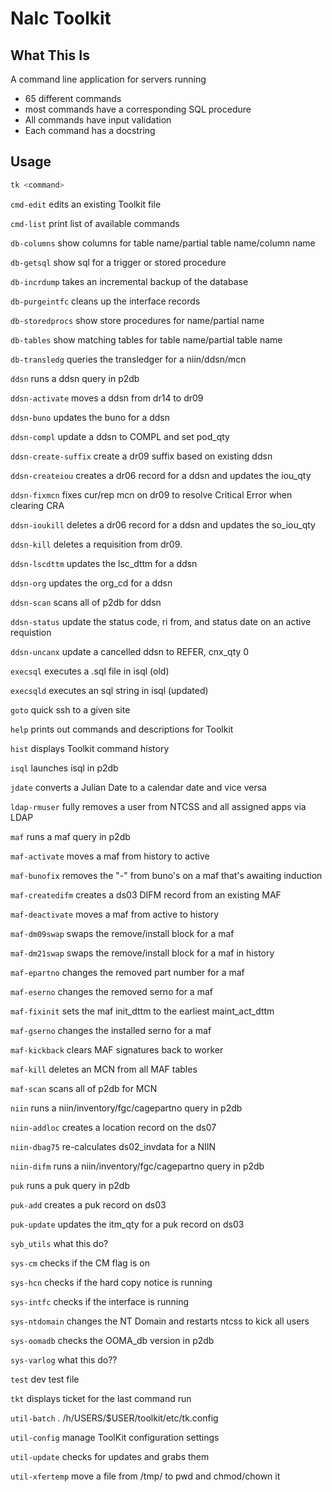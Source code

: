 # Nalc Toolkit

## What This Is

A command line application for servers running 

- 65 different commands
- most commands have a corresponding SQL procedure
- All commands have input validation
- Each command has a docstring

## Usage

```bash
tk <command>
```

`cmd-edit`
edits an existing Toolkit file

`cmd-list`
print list of available commands

`db-columns`
show columns for table name/partial table name/column name

`db-getsql`
show sql for a trigger or stored procedure

`db-incrdump`
takes an incremental backup of the database

`db-purgeintfc`
cleans up the interface records

`db-storedprocs`
show store procedures for name/partial name

`db-tables`
show matching tables for table name/partial table name

`db-transledg`
queries the transledger for a niin/ddsn/mcn 

`ddsn`
runs a ddsn query in p2db

`ddsn-activate`
moves a ddsn from dr14 to dr09

`ddsn-buno`
updates the buno for a ddsn

`ddsn-compl`
update a ddsn to COMPL and set pod_qty 

`ddsn-create-suffix`
create a dr09 suffix based on existing ddsn

`ddsn-createiou`
creates a dr06 record for a ddsn and updates the iou_qty 

`ddsn-fixmcn`
fixes cur/rep mcn on dr09 to resolve Critical Error when clearing CRA

`ddsn-ioukill`
deletes a dr06 record for a ddsn and updates the so_iou_qty 

`ddsn-kill`
deletes a requisition from dr09. 

`ddsn-lscdttm`
updates the lsc_dttm for a ddsn

`ddsn-org`
updates the org_cd for a ddsn

`ddsn-scan`
scans all of p2db for ddsn

`ddsn-status`
update the status code, ri from, and status date on an active requistion 

`ddsn-uncanx`
update a cancelled ddsn to REFER, cnx_qty 0 

`execsql`
executes a .sql file in isql (old)

`execsqld`
executes an sql string in isql (updated)

`goto`
quick ssh to a given site

`help`
prints out commands and descriptions for Toolkit

`hist`
displays Toolkit command history

`isql`
launches isql in p2db

`jdate`
converts a Julian Date to a calendar date and vice versa

`ldap-rmuser`
fully removes a user from NTCSS and all assigned apps via LDAP

`maf`
runs a maf query in p2db

`maf-activate`
moves a maf from history to active

`maf-bunofix`
removes the "-" from buno's on a maf that's awaiting induction

`maf-createdifm`
creates a ds03 DIFM record from an existing MAF

`maf-deactivate`
moves a maf from active to history

`maf-dm09swap`
swaps the remove/install block for a maf

`maf-dm21swap`
swaps the remove/install block for a maf in history

`maf-epartno`
changes the removed part number for a maf

`maf-eserno`
changes the removed serno for a maf

`maf-fixinit`
sets the maf init_dttm to the earliest maint_act_dttm

`maf-gserno`
changes the installed serno for a maf

`maf-kickback`
clears MAF signatures back to worker

`maf-kill`
deletes an MCN from all MAF tables

`maf-scan`
scans all of p2db for MCN

`niin`
runs a niin/inventory/fgc/cagepartno query in p2db

`niin-addloc`
creates a location record on the ds07 

`niin-dbag75`
re-calculates ds02_invdata for a NIIN

`niin-difm`
runs a niin/inventory/fgc/cagepartno query in p2db

`puk`
runs a puk query in p2db

`puk-add`
creates a puk record on ds03

`puk-update`
updates the itm_qty for a puk record on ds03

`syb_utils`
what this do?

`sys-cm`
checks if the CM flag is on

`sys-hcn`
checks if the hard copy notice is running

`sys-intfc`
checks if the interface is running

`sys-ntdomain`
changes the NT Domain and restarts ntcss to kick all users

`sys-oomadb`
checks the OOMA_db version in p2db 

`sys-varlog`
what this do??

`test`
dev test file 

`tkt`
displays ticket for the last command run

`util-batch`
. /h/USERS/$USER/toolkit/etc/tk.config

`util-config`
manage ToolKit configuration settings

`util-update`
checks for updates and grabs them

`util-xfertemp`
move a file from /tmp/ to pwd and chmod/chown it

